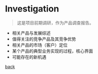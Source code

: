 # Investigation

> 这是项目前期调研，作为产品调查报告。



- 相关产品与发展综述
- 值得关注的竞争产品及其竞争优势
- 相关产品的市场（客户）定位
- 某个产品的典型业务实现的过程，核心界面
- 可能存在的新机遇

[back](../)
